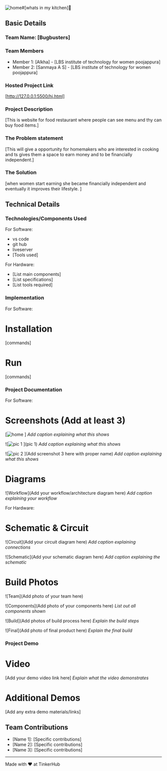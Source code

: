 ![home](https://github.com/user-attachments/assets/d21299c6-3385-4151-bbe5-f70f10a5373c)#[whats in my kitchen]🎯


## Basic Details
### Team Name: [Bugbusters]


### Team Members
- Member 1: [Alkha] - [LBS institute of technology for women poojappura]
- Member 2: [Sanmaya A S] - [LBS institute of technology for women poojappura]


### Hosted Project Link

[http://127.0.0.1:5500/hj.html]
### Project Description
[This is website for food restaurant where people can see menu and thy can buy food items.]

### The Problem statement
[This will give a opportunity for homemakers who are interested in cooking and ts gives them a space to earn money and to be financially independent.]

### The Solution
[when women start earning she became financially independent and eventually it improves their lifestyle. ]

## Technical Details
### Technologies/Components Used
For Software:
- vs code
- git hub
- liveserver
- [Tools used]

For Hardware:
- [List main components]
- [List specifications]
- [List tools required]

### Implementation
For Software:
# Installation
[commands]

# Run
[commands]

### Project Documentation
For Software:

# Screenshots (Add at least 3)
[![home](https://github.com/user-attachments/assets/11fc96fd-10ba-4deb-bf39-91b52b972be2)
]
*Add caption explaining what this shows*

![![pic 1](https://github.com/user-attachments/assets/705107e7-4583-4d87-b08d-e97fc45c033f)
](pic 1)
*Add caption explaining what this shows*

![![pic 2](https://github.com/user-attachments/assets/fd50475f-1f8e-4f78-b19a-0f61ddf22c99)
](Add screenshot 3 here with proper name)
*Add caption explaining what this shows*

# Diagrams
![Workflow](Add your workflow/architecture diagram here)
*Add caption explaining your workflow*

For Hardware:

# Schematic & Circuit
![Circuit](Add your circuit diagram here)
*Add caption explaining connections*

![Schematic](Add your schematic diagram here)
*Add caption explaining the schematic*

# Build Photos
![Team](Add photo of your team here)


![Components](Add photo of your components here)
*List out all components shown*

![Build](Add photos of build process here)
*Explain the build steps*

![Final](Add photo of final product here)
*Explain the final build*

### Project Demo
# Video
[Add your demo video link here]
*Explain what the video demonstrates*

# Additional Demos
[Add any extra demo materials/links]

## Team Contributions
- [Name 1]: [Specific contributions]
- [Name 2]: [Specific contributions]
- [Name 3]: [Specific contributions]

---
Made with ❤️ at TinkerHub
